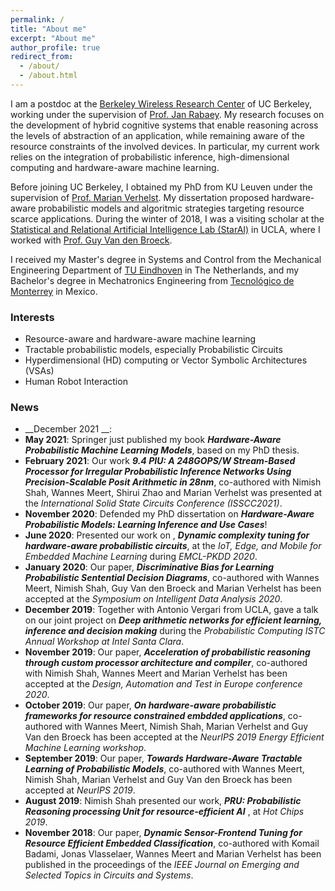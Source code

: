 ```yaml
---
permalink: /
title: "About me"
excerpt: "About me"
author_profile: true
redirect_from: 
  - /about/
  - /about.html
---
```


I am a postdoc at the [Berkeley Wireless Research Center](https://bwrc.eecs.berkeley.edu/) of UC Berkeley, working under the supervision of [Prof. Jan Rabaey](https://www2.eecs.berkeley.edu/Faculty/Homepages/rabaey.html). My research focuses on the development of hybrid cognitive systems that enable reasoning across the levels of abstraction of an application, while remaining aware of the resource constraints of the involved devices. In particular, my current work relies on the integration of probabilistic inference, high-dimensional computing and hardware-aware machine learning.

Before joining UC Berkeley, I obtained my PhD from KU Leuven under the supervision of [Prof. Marian Verhelst](https://www.esat.kuleuven.be/micas/index.php/marian-verhelst). My dissertation proposed hardware-aware probabilistic models and algoritmic strategies targeting resource scarce applications. During the winter of 2018, I was a visiting scholar at the [Statistical and Relational Artificial Intelligence Lab (StarAI)](http://starai.cs.ucla.edu/) in UCLA, where I worked with [Prof. Guy Van den Broeck](http://web.cs.ucla.edu/~guyvdb/). 

I received my Master's degree in Systems and Control from the Mechanical Engineering Department of [TU Eindhoven](https://www.tue.nl/en/) in The Netherlands, and my Bachelor's degree in Mechatronics Engineering from [Tecnológico de Monterrey](https://tec.mx/en) in Mexico. 

### Interests
* Resource-aware and hardware-aware machine learning
* Tractable probabilistic models, especially Probabilistic Circuits
* Hyperdimensional (HD) computing or Vector Symbolic Architectures (VSAs)
* Human Robot Interaction

### News
* __December 2021 __:
* __May 2021__: Springer just published my book __*Hardware-Aware Probabilistic Machine Learning Models*__, based on my PhD thesis.
* __February 2021__: Our work __*9.4 PIU: A 248GOPS/W Stream-Based Processor for Irregular Probabilistic Inference Networks Using Precision-Scalable Posit Arithmetic in 28nm*__, co-authored with Nimish Shah, Wannes Meert, Shirui Zhao and Marian Verhelst was presented at the _International Solid State Circuits Conference (ISSCC2021)_.
* __November 2020__: Defended my PhD dissertation on __*Hardware-Aware Probabilistic Models: Learning Inference and Use Cases*__!
* __June 2020__: Presented our work on , __*Dynamic complexity tuning for hardware-aware probabilistic circuits*__, at the _IoT, Edge, and Mobile for Embedded Machine Learning_ during _EMCL-PKDD 2020_.
* __January 2020__: Our paper, __*Discriminative Bias for Learning Probabilistic Sentential Decision Diagrams*__, co-authored with Wannes Meert, Nimish Shah, Guy Van den Broeck and Marian Verhelst has been accepted at the _Symposium on Intelligent Data Analysis 2020_.
* __December 2019__: Together with Antonio Vergari from UCLA, gave a talk on our joint project on __*Deep arithmetic networks for efficient learning, inference and decision making*__ during the _Probabilistic Computing ISTC Annual Workshop at Intel Santa Clara_.
* __November 2019__: Our paper, __*Acceleration of probabilistic reasoning through custom processor architecture and compiler*__, co-authored with Nimish Shah, Wannes Meert and Marian Verhelst has been accepted at the _Design, Automation and Test in Europe conference 2020_.
* __October 2019__: Our paper, __*On hardware-aware probabilistic frameworks for resource constrained embdded applications*__, co-authored with Wannes Meert, Nimish Shah, Marian Verhelst and Guy Van den Broeck has been accepted at the _NeurIPS 2019 Energy Efficient Machine Learning workshop_.
* __September 2019__: Our paper, __*Towards Hardware-Aware Tractable Learning of Probabilistic Models*__, co-authored with Wannes Meert, Nimish Shah, Marian Verhelst and Guy Van den Broeck has been accepted at _NeurIPS 2019_.
* __August 2019__: Nimish Shah presented our work, __*PRU: Probabilistic Reasoning processing Unit for resource-efficient
AI*__ , at _Hot Chips 2019_.
* __November 2018__: Our paper, __*Dynamic Sensor-Frontend Tuning for Resource Efficient Embedded Classification*__, co-authored with Komail Badami, Jonas Vlasselaer, Wannes Meert and Marian Verhelst has been published in the proceedings of the _IEEE Journal on Emerging and Selected Topics in Circuits and Systems_.



